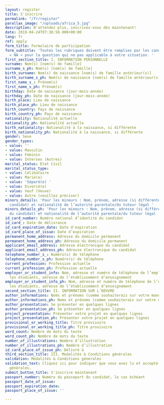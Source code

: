 ```yaml
---
layout: register
title: S'inscrire
permalink: "/fr/register"
parallax_image: "/uploads/africa_5.jpg"
description: N'attendez plus, inscrivez-vous dès maintenant!
date: 2019-04-24T07:38:58.000+00:00
lang: fr
ref: apply
form_title: Formulaire de participation
form_subtitle: 'Toutes les rubriques doivent être remplies par les candidats. Mettez
  « NA » pour la question qui ne pas applicable à votre situation. '
first_section_title: I. INFORMATION PERSONNELLE
surname: Nom(s) [nom(s) de famille]
surname_s_ph: Nom(s) [nom(s) de famille]
birth_surname: Nom(s) de naissance [nom(s) de famille antérieur(s)]
birth_surname_s_ph: Nom(s) de naissance [nom(s) de famille antérieur(s)]
first_name_s_: Prénom(s)
first_name_s_ph: Prénom(s)
birthday: Date de naissance (jour-mois-année)
birthday_ph: Date de naissance (jour-mois-année)
birth_place: Lieu de naissance
birth_place_ph: Lieu de naissance
birth_country: Pays de naissance
birth_country_ph: Pays de naissance
nationality: Nationalité actuelle
nationality_ph: Nationalité actuelle
birth_nationality: Nationalité à la naissance, si différente
birth_nationality_ph: Nationalité à la naissance, si différente
gender: Sexe
gender_types:
- value: ''
- value: Masculin
- value: Féminin
- value: Intersex (Autres)
marital_status: Etat Civil
marital_status_type:
- value: Célibataire
- value: Marié(e)
- value: 'Séparé(e) '
- value: Divorcé(e)
- value: Veuf (Veuve)
- value: Autre (veuillez préciser)
minors_details: 'Pour les mineurs : Nom, prénom, adresse (si différente de celle du
  candidat) et nationalité de l’autorité parentale/du tuteur légal '
minors_details_ph: 'Pour les mineurs : Nom, prénom, adresse (si différente de celle
  du candidat) et nationalité de l’autorité parentale/du tuteur légal '
id_card_number: Numéro national d’identité du candidat
id_card_: Date de délivrance
id_card_expiration_date: Date d'expiration
id_card_place_of_issue: Date d’expiration
permanent_home_address: Adresse du domicile permanent
permanent_home_address_ph: Adresse du domicile permanent
applicant_email_address: Adresse électronique du candidat
applicant_email_address_ph: Adresse électronique du candidat
telephone_number_s_: Numéro(s) de téléphone
telephone_number_s_ph: Numéro(s) de téléphone
current_profession: Profession actuelle
current_profession_ph: Profession actuelle
employer_or_student_info: Nom, adresse et numéro de téléphone de l’employeur. Pour
  les étudiants, adresse de l’établissement d’enseignement
employer_or_student_info_ph: Nom, adresse et numéro de téléphone de l’employeur. Pour
  les étudiants, adresse de l’établissement d’enseignement
second_section_title: II. INFORMATION SUR L’OEUVRE
author_informations: Noms et prénoms (comme souhaiterais sur votre manuscrit)
author_informations_ph: Noms et prénoms (comme souhaiterais sur votre manuscrit)
author_presentation: Se présenter en quelques lignes
author_presentation_ph: Se présenter en quelques lignes
project_presentation: Présenter votre projet en quelques lignes
project_presentation_ph: Présenter votre projet en quelques lignes
provisional_or_working_title: Titre provisoire
provisional_or_working_title_ph: Titre provisoire
word_count: Nombre de mots du texte
word_count_ph: Nombre de mots du texte
number_of_illustrations: Nombre d’illustration
number_of_illustrations_ph: Nombre d’illustration
id_card_place_of_issue_ph: Délivré à
third_section_title: III. Modalités & Conditions générales
validation: Modalités & Conditions générales
validation_text: Cliquez ici pour indiquer que vous avez lu et accepté les conditions
  générales.
submit_button_title: S'inscrire maintenant
passport_number: Numéro du passeport du candidat, le cas échéant
passport_date_of_issue: 
passport_expiration_date: 
passport_place_of_issue: ''

---
```

